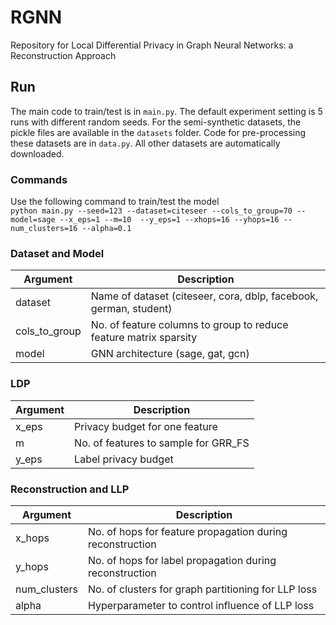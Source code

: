 # RGNN

Repository for Local Differential Privacy in Graph Neural Networks: a Reconstruction Approach

## Run
The main code to train/test is in `main.py`.
The default experiment setting is 5 runs with different random seeds.
For the semi-synthetic datasets, the pickle files are available in the `datasets` folder. 
Code for pre-processing these datasets are in `data.py`. 
All other datasets are automatically downloaded.

### Commands
Use the following command to train/test the model \
`python main.py --seed=123 --dataset=citeseer --cols_to_group=70 --model=sage --x_eps=1 --m=10 
--y_eps=1 --xhops=16 --yhops=16 --num_clusters=16 --alpha=0.1`

### Dataset and Model
| Argument      | Description             |
|---------------|-------------------------|
| dataset		| Name of dataset (citeseer, cora, dblp, facebook, german, student)|
| cols_to_group	| No. of feature columns to group to reduce feature matrix sparsity|
| model			| GNN architecture (sage, gat, gcn) |


### LDP
| Argument      | Description             |
|---------------|-------------------------|
| x_eps			| Privacy budget for one feature |
| m 			| No. of features to sample for GRR_FS |
| y_eps			| Label privacy budget |

### Reconstruction and LLP
| Argument      | Description             |
|---------------|-------------------------|
| x_hops		| No. of hops for feature propagation during reconstruction |
| y_hops		| No. of hops for label propagation during reconstruction |
| num_clusters	| No. of clusters for graph partitioning for LLP loss |
| alpha			| Hyperparameter to control influence of LLP loss |